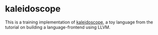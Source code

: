 # kaleidoscope

This is a training implementation of
[kaleidoscope](https://llvm.org/docs/tutorial/MyFirstLanguageFrontend), a toy
language from the tutorial on building a language-frontend using LLVM.

